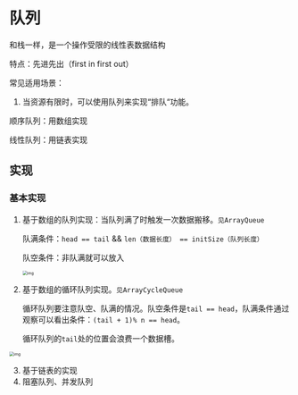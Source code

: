 # 队列

和栈一样，是一个操作受限的线性表数据结构

特点：先进先出（first in first out）



常见适用场景：

1. 当资源有限时，可以使用队列来实现“排队“功能。



顺序队列：用数组实现

线性队列：用链表实现





## 实现

### 基本实现

1. 基于数组的队列实现：当队列满了时触发一次数据搬移。`见ArrayQueue`

   队满条件：`head == tail` && `len（数据长度） == initSize（队列长度）`

   队空条件：非队满就可以放入

   <img src="img/队列/094ba7722eeec46ead58b40c097353c7.jpg" alt="img" style="zoom:50%;" />

2. 基于数组的循环队列实现。`见ArrayCycleQueue`

   循环队列要注意队空、队满的情况。队空条件是`tail == head`，队满条件通过观察可以看出条件：`(tail + 1)% n == head`。

   循环队列的`tail`处的位置会浪费一个数据槽。

<img src="img/队列/3d81a44f8c42b3ceee55605f9aeedcec.jpg" alt="img" style="zoom:50%;" />





3. 基于链表的实现
4. 阻塞队列、并发队列